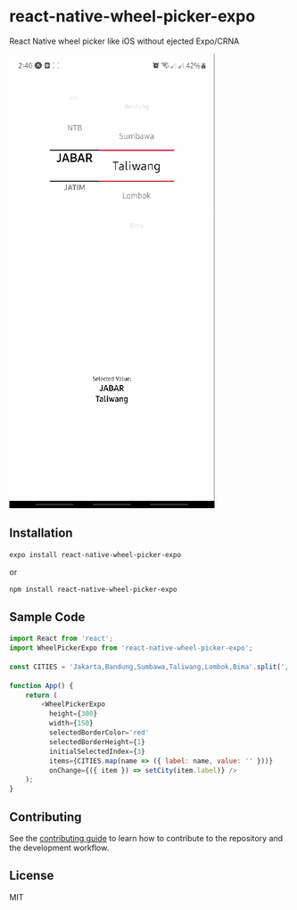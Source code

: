 # react-native-wheel-picker-expo

React Native wheel picker like iOS without ejected Expo/CRNA

![](./example/demo.gif)

## Installation

```sh
expo install react-native-wheel-picker-expo
```
or
```sh
npm install react-native-wheel-picker-expo
```

## Sample Code

```js
import React from 'react';
import WheelPickerExpo from 'react-native-wheel-picker-expo';

const CITIES = 'Jakarta,Bandung,Sumbawa,Taliwang,Lombok,Bima'.split(',');

function App() {
    return (
        <WheelPickerExpo
          height={300}
          width={150}
          selectedBorderColor='red'
          selectedBorderHeight={1}
          initialSelectedIndex={3}
          items={CITIES.map(name => ({ label: name, value: '' }))}
          onChange={({ item }) => setCity(item.label)} />
    );
}

```

## Contributing

See the [contributing guide](CONTRIBUTING.md) to learn how to contribute to the repository and the development workflow.

## License

MIT
